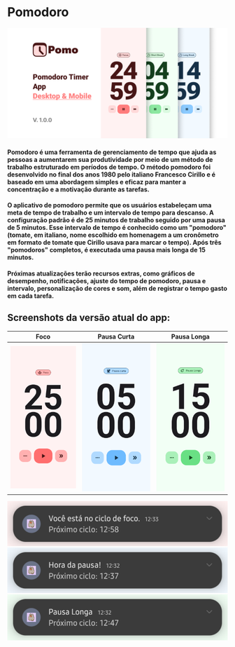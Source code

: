 # Pomodoro

<div align="center">
  <img alt="Pomodoro" src="images/pomodoro.png" />
</div>


#### Pomodoro é uma ferramenta de gerenciamento de tempo que ajuda as pessoas a aumentarem sua produtividade por meio de um método de trabalho estruturado em períodos de tempo. O método pomodoro foi desenvolvido no final dos anos 1980 pelo italiano Francesco Cirillo e é baseado em uma abordagem simples e eficaz para manter a concentração e a motivação durante as tarefas.

#### O aplicativo de pomodoro permite que os usuários estabeleçam uma meta de tempo de trabalho e um intervalo de tempo para descanso. A configuração padrão é de 25 minutos de trabalho seguido por uma pausa de 5 minutos. Esse intervalo de tempo é conhecido como um "pomodoro" (tomate, em italiano, nome escolhido em homenagem a um cronômetro em formato de tomate que Cirillo usava para marcar o tempo). Após três "pomodoros" completos, é executada uma pausa mais longa de 15 minutos.

#### Próximas atualizações terão recursos extras, como gráficos de desempenho, notificações, ajuste do tempo de pomodoro, pausa e intervalo, personalização de cores e som, além de registrar o tempo gasto em cada tarefa.

## Screenshots da versão atual do app:

| Foco | Pausa Curta | Pausa Longa |
|---|---|---|
| ![Image](images/modo_foco.png) | ![Image](images/pausa_curta.png) | ![Image](images/pausa_longa.png) |

![Image](images/notificacao_foco.png)
![Image](images/notificacao_pausa_curta.png)
![Image](images/notificacao_pausa_longa.png)
